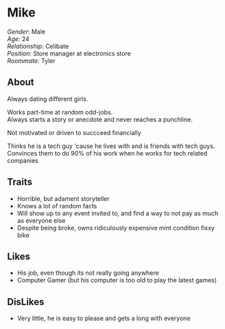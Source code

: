 Mike
======
  
*Gender*: Male  
*Age*: 24  
*Relationship*: Celibate  
*Position*: Store manager at electronics store  
*Roommate*: Tyler

About
------
Always dating different girls.

Works part-time at random odd-jobs.  
Always starts a story or anecdote and never reaches a punchline.
  
Not motivated or driven to succceed financially
  
Thinks he is a tech guy 'cause he lives with and is friends with tech guys. Convinces them to do 90% of his work when he works for tech related companies
 
Traits
------  
+ Horrible, but adament storyteller
+ Knows a lot of random facts
+ Will show up to any event invited to, and find a way to not pay as much as everyone else
+ Despite being broke, owns ridiculously expensive mint condition fixxy bike

  
Likes
------
+ His job, even though its not really going anywhere
+ Computer Gamer (but his computer is too old to play the latest games)
  
  
DisLikes
---------
+ Very little, he is easy to please and gets a long with everyone 
